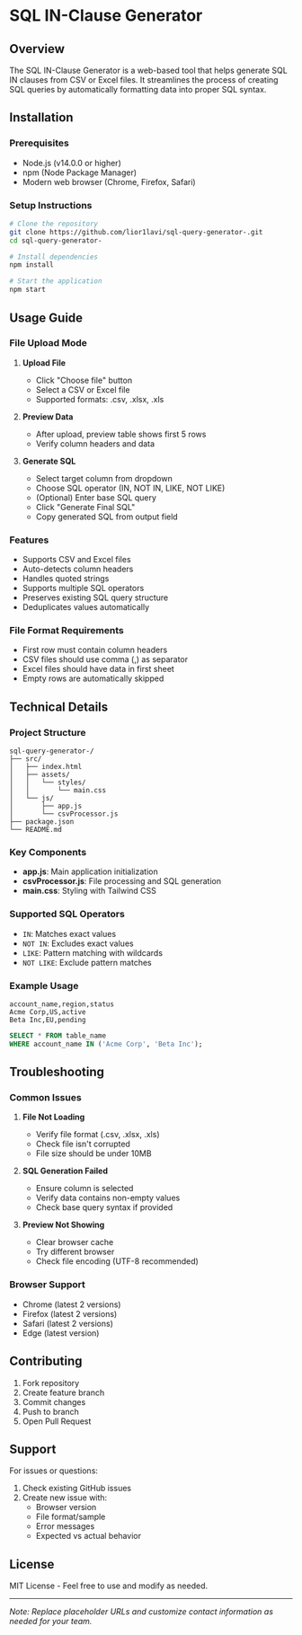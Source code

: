 # SQL IN-Clause Generator

## Overview
The SQL IN-Clause Generator is a web-based tool that helps generate SQL IN clauses from CSV or Excel files. It streamlines the process of creating SQL queries by automatically formatting data into proper SQL syntax.

## Installation

### Prerequisites
- Node.js (v14.0.0 or higher)
- npm (Node Package Manager)
- Modern web browser (Chrome, Firefox, Safari)

### Setup Instructions
```bash
# Clone the repository
git clone https://github.com/lior1lavi/sql-query-generator-.git
cd sql-query-generator-

# Install dependencies
npm install

# Start the application
npm start
```

## Usage Guide

### File Upload Mode
1. **Upload File**
   - Click "Choose file" button
   - Select a CSV or Excel file
   - Supported formats: .csv, .xlsx, .xls

2. **Preview Data**
   - After upload, preview table shows first 5 rows
   - Verify column headers and data

3. **Generate SQL**
   - Select target column from dropdown
   - Choose SQL operator (IN, NOT IN, LIKE, NOT LIKE)
   - (Optional) Enter base SQL query
   - Click "Generate Final SQL"
   - Copy generated SQL from output field

### Features
- Supports CSV and Excel files
- Auto-detects column headers
- Handles quoted strings
- Supports multiple SQL operators
- Preserves existing SQL query structure
- Deduplicates values automatically

### File Format Requirements
- First row must contain column headers
- CSV files should use comma (,) as separator
- Excel files should have data in first sheet
- Empty rows are automatically skipped

## Technical Details

### Project Structure
```
sql-query-generator-/
├── src/
│   ├── index.html
│   ├── assets/
│   │   └── styles/
│   │       └── main.css
│   └── js/
│       ├── app.js
│       └── csvProcessor.js
├── package.json
└── README.md
```

### Key Components
- **app.js**: Main application initialization
- **csvProcessor.js**: File processing and SQL generation
- **main.css**: Styling with Tailwind CSS

### Supported SQL Operators
- `IN`: Matches exact values
- `NOT IN`: Excludes exact values
- `LIKE`: Pattern matching with wildcards
- `NOT LIKE`: Exclude pattern matches

### Example Usage
```csv
account_name,region,status
Acme Corp,US,active
Beta Inc,EU,pending
```

```sql
SELECT * FROM table_name 
WHERE account_name IN ('Acme Corp', 'Beta Inc');
```

## Troubleshooting

### Common Issues
1. **File Not Loading**
   - Verify file format (.csv, .xlsx, .xls)
   - Check file isn't corrupted
   - File size should be under 10MB

2. **SQL Generation Failed**
   - Ensure column is selected
   - Verify data contains non-empty values
   - Check base query syntax if provided

3. **Preview Not Showing**
   - Clear browser cache
   - Try different browser
   - Check file encoding (UTF-8 recommended)

### Browser Support
- Chrome (latest 2 versions)
- Firefox (latest 2 versions)
- Safari (latest 2 versions)
- Edge (latest version)

## Contributing
1. Fork repository
2. Create feature branch
3. Commit changes
4. Push to branch
5. Open Pull Request

## Support
For issues or questions:
1. Check existing GitHub issues
2. Create new issue with:
   - Browser version
   - File format/sample
   - Error messages
   - Expected vs actual behavior

## License
MIT License - Feel free to use and modify as needed.

---
*Note: Replace placeholder URLs and customize contact information as needed for your team.*